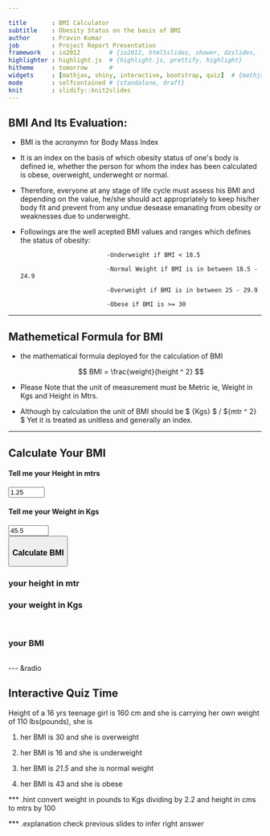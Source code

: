 ```yaml
---

title       : BMI Calculator 
subtitle    : Obesity Status on the basis of BMI
author      : Pravin Kumar
job         : Project Report Presentation
framework   : io2012        # {io2012, html5slides, shower, dzslides, ...}
highlighter : highlight.js  # {highlight.js, prettify, highlight}
hitheme     : tomorrow      # 
widgets     : [mathjax, shiny, interactive, bootstrap, quiz]  # {mathjax, quiz, bootstrap}
mode        : selfcontained # {standalone, draft}
knit        : slidify::knit2slides
--- 
```


<style>
.title-slide {background-color: #FFF}
</style>


## BMI And Its Evaluation:

- BMI is the acronymn for Body Mass Index

- It is an index on the basis of which obesity status of one's body is defined ie,
  whether the person for whom the index has been calculated is obese, overweight, underweght 
  or normal.

- Therefore, everyone at any stage of life cycle must assess his BMI and depending on the 
  value, he/she should act appropriately to keep his/her body fit and prevent from any undue 
  desease emanating from obesity or weaknesses due to underweight.

- Followings are the well acepted BMI values and ranges which defines the status of obesity:

                              -Underweight if BMI < 18.5
                  
                              -Normal Weight if BMI is in between 18.5 - 24.9

                              -Overweight if BMI is in between 25 - 29.9
                              
                              -Obese if BMI is >= 30


---

## Mathemetical Formula for BMI

- the mathematical formula deployed for the calculation of BMI
   
   
     $$ BMI = \frac{weight}{height ^ 2} $$ 
   
   
- Please Note that the unit of measurement must be Metric ie, Weight in Kgs and Height in Mtrs.
   
- Although by calculation the unit  of BMI should be $ {Kgs} $ / ${mtr ^ 2} $ Yet it is treated as unitless and generally an index.


---                           

## Calculate Your BMI


<div class="row-fluid">
  <div class="span4">
    <form class="well">
      <label for="height">
        <h4>Tell me your Height in mtrs</h4>
      </label>
      <input id="height" type="number" value="1.25" min="0" max="2" step="0.01"/>
      <label for="Weight">
        <h4>Tell me your Weight in Kgs</h4>
      </label>
      <input id="Weight" type="number" value="45.5" min="0" max="100" step="0.1"/>
      <br/>
      <button id="button" type="button" class="btn action-button">
        <h3>Calculate BMI</h3>
      </button>
    </form>
  </div>
  <div class="span8">
    <h3>your height in mtr</h3>
    <div id="oheight" class="shiny-text-output"></div>
    <h3>your weight in Kgs</h3>
    <div id="oweight" class="shiny-text-output"></div>
    <br/>
    <h3>your BMI</h3>
    <pre id="BMI" class="shiny-text-output"></pre>
  </div>
</div>

--- &radio


## Interactive Quiz Time

Height of a 16 yrs teenage girl is 160 cm and she is carrying her own weight of 110 lbs(pounds), she is

1. her BMI is 30 and she is overweight

2. her BMI is 16 and she is underweight

3. her BMI is _21.5_ and she is normal weight

4. her BMI is 43 and she is obese

*** .hint
convert weight in pounds to Kgs dividing by 2.2 and height in cms to mtrs by 100

*** .explanation
check previous slides to infer right answer

